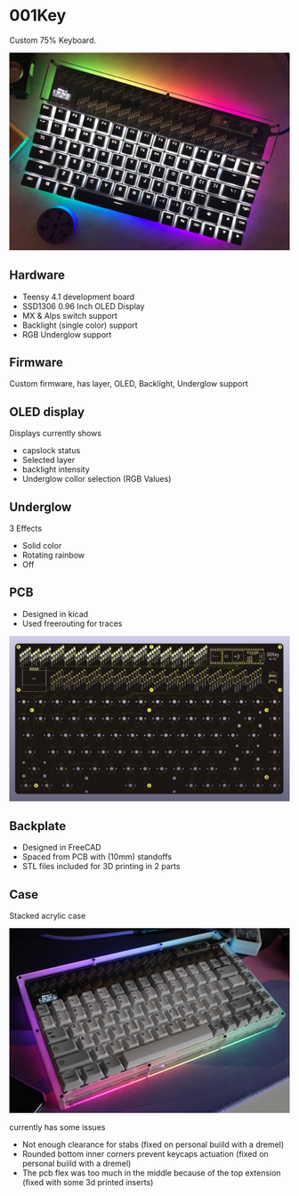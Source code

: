 # 001Key

Custom 75% Keyboard.

![build](./images/1.jpeg)

## Hardware

- Teensy 4.1 development board
- SSD1306 0.96 Inch OLED Display
- MX & Alps switch support
- Backlight (single color) support
- RGB Underglow support

## Firmware

Custom firmware, has layer, OLED, Backlight, Underglow support

## OLED display

Displays currently shows

- capslock status
- Selected layer
- backlight intensity 
- Underglow collor selection (RGB Values)

## Underglow

3 Effects
- Solid color
- Rotating rainbow
- Off

## PCB

- Designed in kicad
- Used freerouting for traces

![pcbrender](./images/2.png)

## Backplate

- Designed in FreeCAD
- Spaced from PCB with (10mm) standoffs
- STL files included for 3D printing in 2 parts

## Case

Stacked acrylic case

![case](./images/4.JPG)

currently has some issues

- Not enough clearance for stabs (fixed on personal buiild with a dremel)
- Rounded bottom inner corners prevent keycaps actuation (fixed on personal buiild with a dremel)
- The pcb flex was too much in the middle because of the top extension (fixed with some 3d printed inserts)


